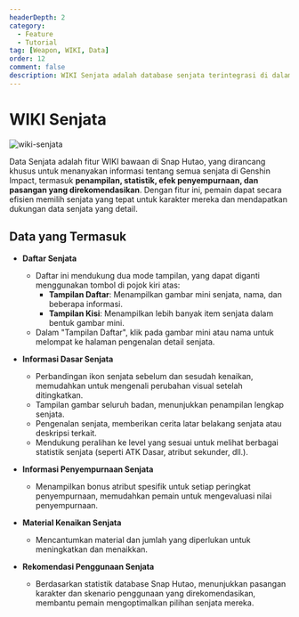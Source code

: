 ```yaml
---
headerDepth: 2
category:
  - Feature
  - Tutorial
tag: [Weapon, WIKI, Data]
order: 12
comment: false
description: WIKI Senjata adalah database senjata terintegrasi di dalam Snap Hutao. Pemain dapat menggunakan fitur ini untuk menanyakan informasi detail tentang semua senjata di Genshin Impact dan memilih senjata yang sesuai untuk karakter mereka.
---
```


# WIKI Senjata

![wiki-senjata](https://img.alicdn.com/imgextra/i2/1797064093/O1CN018rs0K91g6e0ylQ4XT_!!1797064093.png_.webp)

Data Senjata adalah fitur WIKI bawaan di Snap Hutao, yang dirancang khusus untuk menanyakan informasi tentang semua senjata di Genshin Impact, termasuk **penampilan, statistik, efek penyempurnaan, dan pasangan yang direkomendasikan**. Dengan fitur ini, pemain dapat secara efisien memilih senjata yang tepat untuk karakter mereka dan mendapatkan dukungan data senjata yang detail.

## Data yang Termasuk

- **Daftar Senjata**

  - Daftar ini mendukung dua mode tampilan, yang dapat diganti menggunakan tombol di pojok kiri atas:
    - **Tampilan Daftar**: Menampilkan gambar mini senjata, nama, dan beberapa informasi.
    - **Tampilan Kisi**: Menampilkan lebih banyak item senjata dalam bentuk gambar mini.
  - Dalam "Tampilan Daftar", klik pada gambar mini atau nama untuk melompat ke halaman pengenalan detail senjata.

- **Informasi Dasar Senjata**

  - Perbandingan ikon senjata sebelum dan sesudah kenaikan, memudahkan untuk mengenali perubahan visual setelah ditingkatkan.
  - Tampilan gambar seluruh badan, menunjukkan penampilan lengkap senjata.
  - Pengenalan senjata, memberikan cerita latar belakang senjata atau deskripsi terkait.
  - Mendukung peralihan ke level yang sesuai untuk melihat berbagai statistik senjata (seperti ATK Dasar, atribut sekunder, dll.).

- **Informasi Penyempurnaan Senjata**

  - Menampilkan bonus atribut spesifik untuk setiap peringkat penyempurnaan, memudahkan pemain untuk mengevaluasi nilai penyempurnaan.

- **Material Kenaikan Senjata**

  - Mencantumkan material dan jumlah yang diperlukan untuk meningkatkan dan menaikkan.

- **Rekomendasi Penggunaan Senjata**
  - Berdasarkan statistik database Snap Hutao, menunjukkan pasangan karakter dan skenario penggunaan yang direkomendasikan, membantu pemain mengoptimalkan pilihan senjata mereka.